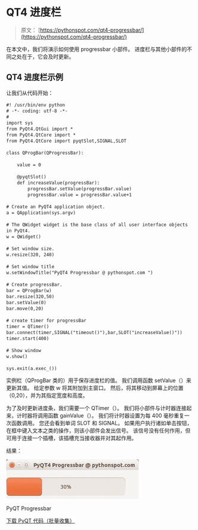 # QT4 进度栏

> 原文： [https://pythonspot.com/qt4-progressbar/](https://pythonspot.com/qt4-progressbar/)

在本文中，我们将演示如何使用 progressbar 小部件。 进度栏与其他小部件的不同之处在于，它会及时更新。

## QT4 进度栏示例

让我们从代码开始：

```
#! /usr/bin/env python
# -*- coding: utf-8 -*-
#
import sys
from PyQt4.QtGui import *
from PyQt4.QtCore import *
from PyQt4.QtCore import pyqtSlot,SIGNAL,SLOT

class QProgBar(QProgressBar):

    value = 0

    @pyqtSlot()
    def increaseValue(progressBar):
        progressBar.setValue(progressBar.value)
        progressBar.value = progressBar.value+1

# Create an PyQT4 application object.
a = QApplication(sys.argv)

# The QWidget widget is the base class of all user interface objects in PyQt4.
w = QWidget()

# Set window size.
w.resize(320, 240)

# Set window title
w.setWindowTitle("PyQT4 Progressbar @ pythonspot.com ")

# Create progressBar.
bar = QProgBar(w)
bar.resize(320,50)
bar.setValue(0)
bar.move(0,20)

# create timer for progressBar
timer = QTimer()
bar.connect(timer,SIGNAL("timeout()"),bar,SLOT("increaseValue()"))
timer.start(400)

# Show window
w.show()

sys.exit(a.exec_())

```

实例栏（QProgBar 类的）用于保存进度栏的值。 我们调用函数 setValue（）来更新其值。 给定参数 w 将其附加到主窗口。 然后，将其移动到屏幕上的位置（0,20），并为其指定宽度和高度。

为了及时更新进度条，我们需要一个 QTimer（）。 我们将小部件与计时器连接起来，计时器将调用函数 gainValue（）。 我们将计时器设置为每 400 毫秒重复一次函数调用。 您还会看到单词 SLOT 和 SIGNAL。 如果用户执行诸如单击按钮，在框中键入文本之类的操作，则该小部件会发出信号。 该信号没有任何作用，但可用于连接一个插槽，该插槽充当接收器并对其起作用。

结果：

![PyQT Progressbar](img/72b521dd094d336233ce321ce73811a2.jpg)

PyQT Progressbar

[下载 PyQT 代码（批量收集）](https://pythonspot.com/python-qt-examples/)